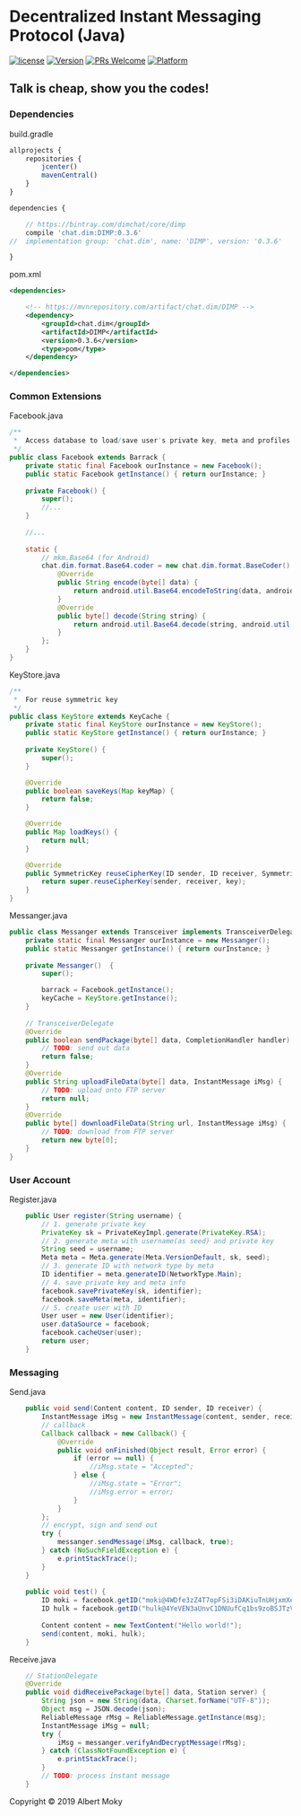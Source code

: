 # Decentralized Instant Messaging Protocol (Java)

[![license](https://img.shields.io/github/license/mashape/apistatus.svg)](https://github.com/dimchat/core-java/blob/master/LICENSE)
[![Version](https://img.shields.io/badge/alpha-0.3.6-red.svg)](https://github.com/dimchat/core-java/archive/master.zip)
[![PRs Welcome](https://img.shields.io/badge/PRs-welcome-brightgreen.svg)](https://github.com/dimchat/core-java/pulls)
[![Platform](https://img.shields.io/badge/Platform-Java%208-brightgreen.svg)](https://github.com/dimchat/core-objc/wiki)

## Talk is cheap, show you the codes!

### Dependencies

build.gradle

```javascript
allprojects {
    repositories {
        jcenter()
        mavenCentral()
    }
}

dependencies {

    // https://bintray.com/dimchat/core/dimp
    compile 'chat.dim:DIMP:0.3.6'
//  implementation group: 'chat.dim', name: 'DIMP', version: '0.3.6'

}
```

pom.xml

```xml
<dependencies>

    <!-- https://mvnrepository.com/artifact/chat.dim/DIMP -->
    <dependency>
        <groupId>chat.dim</groupId>
        <artifactId>DIMP</artifactId>
        <version>0.3.6</version>
        <type>pom</type>
    </dependency>

</dependencies>
```

### Common Extensions

Facebook.java

```java
/**
 *  Access database to load/save user's private key, meta and profiles
 */
public class Facebook extends Barrack {
    private static final Facebook ourInstance = new Facebook();
    public static Facebook getInstance() { return ourInstance; }
    
    private Facebook() {
        super();
        //...
    }
    
    //...
    
    static {
        // mkm.Base64 (for Android)
        chat.dim.format.Base64.coder = new chat.dim.format.BaseCoder() {
            @Override
            public String encode(byte[] data) {
                return android.util.Base64.encodeToString(data, android.util.Base64.DEFAULT);
            }
            @Override
            public byte[] decode(String string) {
                return android.util.Base64.decode(string, android.util.Base64.DEFAULT);
            }
        };
    }
}
```

KeyStore.java

```java
/**
 *  For reuse symmetric key
 */
public class KeyStore extends KeyCache {
    private static final KeyStore ourInstance = new KeyStore();
    public static KeyStore getInstance() { return ourInstance; }
    
    private KeyStore() {
        super();
    }

    @Override
    public boolean saveKeys(Map keyMap) {
        return false;
    }

    @Override
    public Map loadKeys() {
        return null;
    }

    @Override
    public SymmetricKey reuseCipherKey(ID sender, ID receiver, SymmetricKey key) {
        return super.reuseCipherKey(sender, receiver, key);
    }
}
```

Messanger.java

```java
public class Messanger extends Transceiver implements TransceiverDelegate {
    private static final Messanger ourInstance = new Messanger();
    public static Messanger getInstance() { return ourInstance; }
    
    private Messanger()  {
        super();

        barrack = Facebook.getInstance();
        keyCache = KeyStore.getInstance();
    }
    
    // TransceiverDelegate
    @Override
    public boolean sendPackage(byte[] data, CompletionHandler handler) {
        // TODO: send out data
        return false;
    }
    @Override
    public String uploadFileData(byte[] data, InstantMessage iMsg) {
        // TODO: upload onto FTP server
        return null;
    }
    @Override
    public byte[] downloadFileData(String url, InstantMessage iMsg) {
        // TODO: download from FTP server
        return new byte[0];
    }
}
```

### User Account

Register.java

```java
    public User register(String username) {
        // 1. generate private key
        PrivateKey sk = PrivateKeyImpl.generate(PrivateKey.RSA);
        // 2. generate meta with username(as seed) and private key
        String seed = username;
        Meta meta = Meta.generate(Meta.VersionDefault, sk, seed);
        // 3. generate ID with network type by meta
        ID identifier = meta.generateID(NetworkType.Main);
        // 4. save private key and meta info
        facebook.savePrivateKey(sk, identifier);
        facebook.saveMeta(meta, identifier);
        // 5. create user with ID
        User user = new User(identifier);
        user.dataSource = facebook;
        facebook.cacheUser(user);
        return user;
    }
```

### Messaging

Send.java

```java
    public void send(Content content, ID sender, ID receiver) {
        InstantMessage iMsg = new InstantMessage(content, sender, receiver);
        // callback
        Callback callback = new Callback() {
            @Override
            public void onFinished(Object result, Error error) {
                if (error == null) {
                    //iMsg.state = "Accepted";
                } else {
                    //iMsg.state = "Error";
                    //iMsg.error = error;
                }
            }
        };
        // encrypt, sign and send out
        try {
            messanger.sendMessage(iMsg, callback, true);
        } catch (NoSuchFieldException e) {
            e.printStackTrace();
        }
    }
    
    public void test() {
        ID moki = facebook.getID("moki@4WDfe3zZ4T7opFSi3iDAKiuTnUHjxmXekk");
        ID hulk = facebook.getID("hulk@4YeVEN3aUnvC1DNUufCq1bs9zoBSJTzVEj");
        
        Content content = new TextContent("Hello world!");
        send(content, moki, hulk);
    }
```

Receive.java

```java
    // StationDelegate
    @Override
    public void didReceivePackage(byte[] data, Station server) {
        String json = new String(data, Charset.forName("UTF-8"));
        Object msg = JSON.decode(json);
        ReliableMessage rMsg = ReliableMessage.getInstance(msg);
        InstantMessage iMsg = null;
        try {
            iMsg = messanger.verifyAndDecryptMessage(rMsg);
        } catch (ClassNotFoundException e) {
            e.printStackTrace();
        }
        // TODO: process instant message
    }
```


Copyright &copy; 2019 Albert Moky
